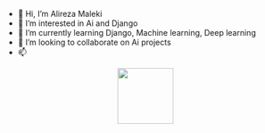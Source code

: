 - 👋 Hi, I’m Alireza Maleki
- 👀 I’m interested in Ai and Django
- 🌱 I’m currently learning Django, Machine learning, Deep learning
- 💞️ I’m looking to collaborate on Ai projects
- 📫 

<div id="header" align="center">
  <img src="https://media.giphy.com/media/M9gbBd9nbDrOTu1Mqx/giphy.gif" width="100"/>
</div>


<!---
allirezamaleki/allirezamaleki is a ✨ special ✨ repository because its `README.md` (this file) appears on your GitHub profile.
You can click the Preview link to take a look at your changes.
--->
